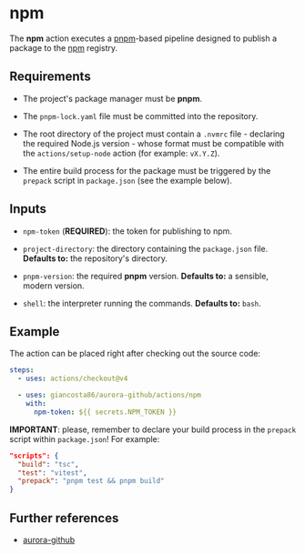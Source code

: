 # npm

The **npm** action executes a [pnpm](https://pnpm.io/)-based pipeline designed to publish a package to the [npm](https://www.npmjs.com/) registry.

## Requirements

- The project's package manager must be **pnpm**.

- The `pnpm-lock.yaml` file must be committed into the repository.

- The root directory of the project must contain a `.nvmrc` file - declaring the required Node.js version - whose format must be compatible with the `actions/setup-node` action (for example: `vX.Y.Z`).

- The entire build process for the package must be triggered by the `prepack` script in `package.json` (see the example below).

## Inputs

- `npm-token` (**REQUIRED**): the token for publishing to npm.

- `project-directory`: the directory containing the `package.json` file. **Defaults to:** the repository's directory.

- `pnpm-version`: the required **pnpm** version. **Defaults to:** a sensible, modern version.

- `shell`: the interpreter running the commands. **Defaults to:** `bash`.

## Example

The action can be placed right after checking out the source code:

```yaml
steps:
  - uses: actions/checkout@v4

  - uses: giancosta86/aurora-github/actions/npm
    with:
      npm-token: ${{ secrets.NPM_TOKEN }}
```

**IMPORTANT**: please, remember to declare your build process in the `prepack` script within `package.json`! For example:

```json
"scripts": {
  "build": "tsc",
  "test": "vitest",
  "prepack": "pnpm test && pnpm build"
}
```

## Further references

- [aurora-github](../../README.md)
